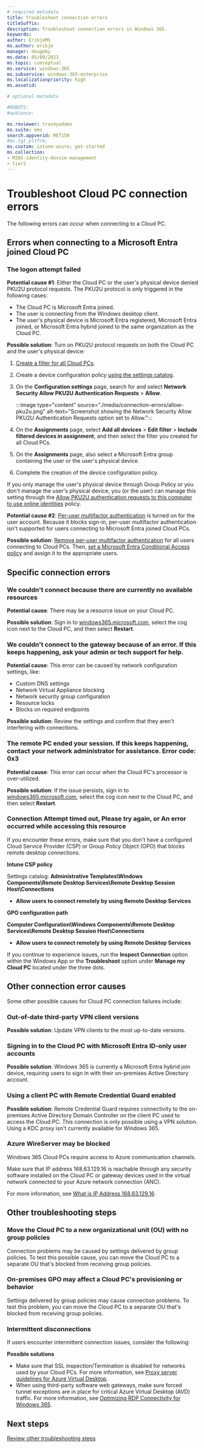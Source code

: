 ```yaml
---
# required metadata
title: Troubleshoot connection errors
titleSuffix:
description: Troubleshoot connection errors in Windows 365.
keywords:
author: ErikjeMS  
ms.author: erikje
manager: dougeby
ms.date: 05/09/2023
ms.topic: conceptual
ms.service: windows-365
ms.subservice: windows-365-enterprise
ms.localizationpriority: high
ms.assetid: 

# optional metadata

#ROBOTS:
#audience:

ms.reviewer: traceyadams
ms.suite: ems
search.appverid: MET150
#ms.tgt_pltfrm:
ms.custom: intune-azure; get-started
ms.collection:
- M365-identity-device-management
- tier2
---
```


# Troubleshoot Cloud PC connection errors

The following errors can occur when connecting to a Cloud PC.

<a name='errors-when-connecting-to-an-azure-active-directory-azure-ad-joined-cloud-pc'></a>

## Errors when connecting to a Microsoft Entra joined Cloud PC

### The logon attempt failed

**Potential cause #1**: Either the Cloud PC or the user's physical device denied PKU2U protocol requests. The PKU2U protocol is only triggered in the following cases:

- The Cloud PC is Microsoft Entra joined.
- The user is connecting from the Windows desktop client.
- The user's physical device is Microsoft Entra registered, Microsoft Entra joined, or Microsoft Entra hybrid joined to the same organization as the Cloud PC.

**Possible solution**: Turn on PKU2U protocol requests on both the Cloud PC and the user's physical device:

1. [Create a filter for all Cloud PCs](/windows-365/enterprise/create-filter#create-a-filter-for-all-cloud-pcs).
2. Create a device configuration policy [using the settings catalog](/mem/intune/configuration/settings-catalog).
3. On the **Configuration settings** page, search for and select **Network Security Allow PKU2U Authentication Requests** > **Allow**.

    :::image type="content" source="./media/connection-errors/allow-pku2u.png" alt-text="Screenshot showing the Network Security Allow PKU2U Authentication Requests option set to Allow."::: 

5. On the **Assignments** page, select **Add all devices** > **Edit filter** > **Include filtered devices in assignment**, and then select the filter you created for all Cloud PCs.
6. On the **Assignments** page, also select a Microsoft Entra group containing the user or the user's physical device.
7. Complete the creation of the device configuration policy.

If you only manage the user's physical device through Group Policy or you don't manage the user's physical device, you (or the user) can manage this setting through the [Allow PKU2U authentication requests to this computer to use online identities](/windows/security/threat-protection/security-policy-settings/network-security-allow-pku2u-authentication-requests-to-this-computer-to-use-online-identities) policy.

**Potential cause #2**: [Per-user multifactor authentication](/azure/active-directory/authentication/howto-mfa-userstates) is turned on for the user account. Because it blocks sign-in, per-user multifactor authentication isn't supported for users connecting to Microsoft Entra joined Cloud PCs.

**Possible solution**: [Remove per-user multifactor authentication](/azure/active-directory/devices/howto-vm-sign-in-azure-ad-windows#mfa-sign-in-method-required) for all users connecting to Cloud PCs. Then, [set a Microsoft Entra Conditional Access policy](/windows-365/enterprise/set-conditional-access-policies) and assign it to the appropriate users.

## Specific connection errors

### We couldn't connect because there are currently no available resources

**Potential cause**: There may be a resource issue on your Cloud PC.

**Possible solution**: Sign in to [windows365.microsoft.com](https://windows365.microsoft.com), select the cog icon next to the Cloud PC, and then select **Restart**.

### We couldn't connect to the gateway because of an error. If this keeps happening, ask your admin or tech support for help.

**Potential cause**: This error can be caused by network configuration settings, like:

- Custom DNS settings
- Network Virtual Appliance blocking
- Network security group configuration
- Resource locks
- Blocks on required endpoints

**Possible solution**: Review the settings and confirm that they aren't interfering with connections.

### The remote PC ended your session. If this keeps happening, contact your network administrator for assistance. Error code: 0x3

**Potential cause**: This error can occur when the Cloud PC's processor is over-utilized.

**Possible solution**: If the issue persists, sign in to [windows365.microsoft.com](https://windows365.microsoft.com), select the cog icon next to the Cloud PC, and then select **Restart**.

### Connection Attempt timed out, Please try again, or An error occurred while accessing this resource

If you encounter these errors, make sure that you don't have a configured Cloud Service Provider (CSP) or Group Policy Object (GPO) that blocks remote desktop connections.

**Intune CSP policy**

Settings catalog: **Administrative Templates\Windows Components\Remote Desktop Services\Remote Desktop Session Host\Connections**

- **Allow users to connect remotely by using Remote Desktop Services**

**GPO configuration path**

**Computer Configuration\Windows Components\Remote Desktop Services\Remote Desktop Session Host\Connections** 

- **Allow users to connect remotely by using Remote Desktop Services**

If you continue to experience issues, run the **Inspect Connection** option within the Windows App or the **Troubleshoot** option under **Manage my Cloud PC** located under the three dots.

## Other connection error causes

Some other possible causes for Cloud PC connection failures include:

### Out-of-date third-party VPN client versions

**Possible solution**: Update VPN clients to the most up-to-date versions.

<a name='signing-in-to-the-cloud-pc-with-azure-active-directory-only-user-accounts'></a>

### Signing in to the Cloud PC with Microsoft Entra ID-only user accounts

**Possible solution**: Windows 365 is currently a Microsoft Entra hybrid join device, requiring users to sign in with their on-premises Active Directory account.

### Using a client PC with Remote Credential Guard enabled

**Possible solution**: Remote Credential Guard requires connectivity to the on-premises Active Directory Domain Controller on the client PC used to access the Cloud PC. This connection is only possible using a VPN solution. Using a KDC proxy isn't currently available for Windows 365.

### Azure WireServer may be blocked

Windows 365 Cloud PCs require access to Azure communication channels.

Make sure that IP address 168.63.129.16 is reachable through any security software installed on the Cloud PC or gateway devices used in the virtual network connected to your Azure network connection (ANC).

For more information, see [What is IP Address 168.63.129.16](/azure/virtual-network/what-is-ip-address-168-63-129-16).

## Other troubleshooting steps

### Move the Cloud PC to a new organizational unit (OU) with no group policies

Connection problems may be caused by settings delivered by group policies. To test this possible cause, you can move the Cloud PC to a separate OU that's blocked from receiving group policies.

### On-premises GPO may affect a Cloud PC's provisioning or behavior

Settings delivered by group policies may cause connection problems. To test this problem, you can move the Cloud PC to a separate OU that's blocked from receiving group policies.

### Intermittent disconnections

If users encounter intermittent connection issues, consider the following: 

**Possible solutions**

- Make sure that SSL inspection/Termination is disabled for networks used by your Cloud PCs. For more information, see [Proxy server guidelines for Azure Virtual Desktop]( /azure/virtual-desktop/proxy-server-support).
- When using third-party software web gateways, make sure forced tunnel exceptions are in place for critical Azure Virtual Desktop (AVD) traffic. For more information, see [Optimizing RDP Connectivity for Windows 365]( https://techcommunity.microsoft.com/discussions/windows365discussions/optimizing-rdp-connectivity-for-windows-365/3554327).

## Next steps

[Review other troubleshooting steps](/windows-365/enterprise/troubleshooting)

